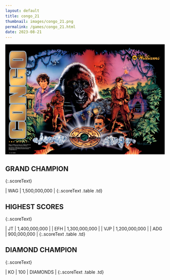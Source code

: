 ```yaml
---
layout: default
title: congo_21
thumbnail: images/congo_21.png
permalink: /games/congo_21.html
date: 2023-08-21
---
```


<img src="../images/congo_21.png" class="gameThumbnail img-fluid mx-auto align-middle"></a>
## GRAND CHAMPION
{:.scoreText}

| WAG | 1,500,000,000 | 
{:.scoreText .table .td}

## HIGHEST SCORES
{:.scoreText}

| JT | 1,400,000,000 | 
| EFH | 1,300,000,000 | 
| VJP | 1,200,000,000 | 
| ADG | 900,000,000 | 
{:.scoreText .table .td}

## DIAMOND CHAMPION
{:.scoreText}

| KO | 100 | DIAMONDS | 
{:.scoreText .table .td}
